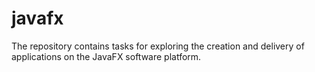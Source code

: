 # javafx
The repository contains tasks for exploring the creation and delivery of applications on the JavaFX software platform.